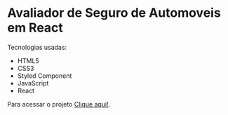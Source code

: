 # Avaliador de Seguro de Automoveis em React 

Tecnologias usadas:
- HTML5
- CSS3
- Styled Component
- JavaScript
- React

Para acessar o projeto [Clique aqui!](https://avaliador-de-seguro.netlify.app/).
